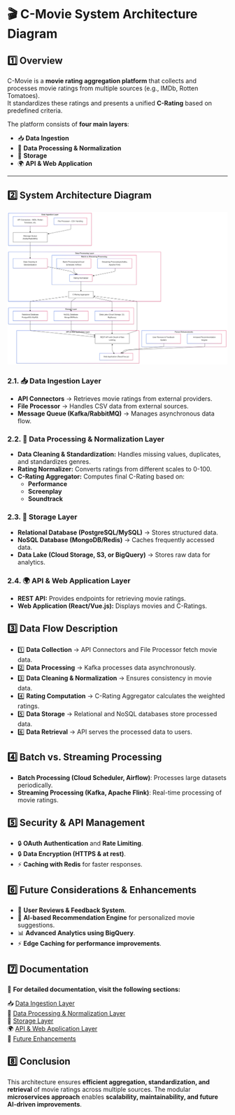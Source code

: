 # 🎬 C-Movie System Architecture Diagram  

## 1️⃣ Overview  
C-Movie is a **movie rating aggregation platform** that collects and processes movie ratings from multiple sources (e.g., IMDb, Rotten Tomatoes).  
It standardizes these ratings and presents a unified **C-Rating** based on predefined criteria.  

The platform consists of **four main layers**:  
- 📥 **Data Ingestion**  
- 🔄 **Data Processing & Normalization**  
- 💾 **Storage**  
- 🌍 **API & Web Application**  

---

## 2️⃣ System Architecture Diagram  
![C-Movie Architecture](c-movie-architecture-diagram.png)

### 2.1. 📥 Data Ingestion Layer
- **API Connectors** → Retrieves movie ratings from external providers.
- **File Processor** → Handles CSV data from external sources.
- **Message Queue (Kafka/RabbitMQ)** → Manages asynchronous data flow.

### 2.2. 🔄 Data Processing & Normalization Layer
- **Data Cleaning & Standardization:** Handles missing values, duplicates, and standardizes genres.
- **Rating Normalizer:** Converts ratings from different scales to 0-100.
- **C-Rating Aggregator:** Computes final C-Rating based on:
  - **Performance**
  - **Screenplay**
  - **Soundtrack**

### 2.3. 💾 Storage Layer
- **Relational Database (PostgreSQL/MySQL)** → Stores structured data.
- **NoSQL Database (MongoDB/Redis)** → Caches frequently accessed data.
- **Data Lake (Cloud Storage, S3, or BigQuery)** → Stores raw data for analytics.

### 2.4. 🌍 API & Web Application Layer
- **REST API:** Provides endpoints for retrieving movie ratings.
- **Web Application (React/Vue.js):** Displays movies and C-Ratings.
  
## 3️⃣ Data Flow Description
- 1️⃣ **Data Collection** → API Connectors and File Processor fetch movie data.
- 2️⃣ **Data Processing** → Kafka processes data asynchronously.
- 3️⃣ **Data Cleaning & Normalization** → Ensures consistency in movie data.
- 4️⃣ **Rating Computation** → C-Rating Aggregator calculates the weighted ratings.
- 5️⃣ **Data Storage** → Relational and NoSQL databases store processed data.
- 6️⃣ **Data Retrieval** → API serves the processed data to users.

## 4️⃣ Batch vs. Streaming Processing
- **Batch Processing (Cloud Scheduler, Airflow)**: Processes large datasets periodically.
- **Streaming Processing (Kafka, Apache Flink)**: Real-time processing of movie ratings.

## 5️⃣ Security & API Management
- 🔒 **OAuth Authentication** and **Rate Limiting**.
- 🔒 **Data Encryption (HTTPS & at rest)**.
- ⚡ **Caching with Redis** for faster responses.

## 6️⃣ Future Considerations & Enhancements
- 🚀 **User Reviews & Feedback System**.
- 🤖 **AI-based Recommendation Engine** for personalized movie suggestions.
- 📊 **Advanced Analytics using BigQuery**.
- ⚡ **Edge Caching for performance improvements**.

## 7️⃣ Documentation  
📌 **For detailed documentation, visit the following sections:**  

📥 [Data Ingestion Layer](docs/01-data-ingestion.md)  
🔄 [Data Processing & Normalization Layer](docs/02-data-processing.md)  
💾 [Storage Layer](docs/03-storage.md)  
🌍 [API & Web Application Layer](docs/04-api-web-application.md)  
🚀 [Future Enhancements](docs/future-enhancements.md)  

## 8️⃣ Conclusion
This architecture ensures **efficient aggregation, standardization, and retrieval** of movie ratings across multiple sources.
The modular **microservices approach** enables **scalability, maintainability, and future AI-driven improvements**.
